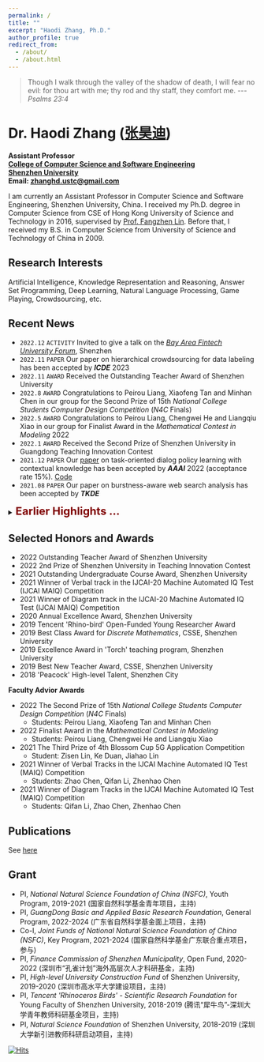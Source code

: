 ```yaml
---
permalink: /
title: ""
excerpt: "Haodi Zhang, Ph.D."
author_profile: true
redirect_from: 
  - /about/
  - /about.html
---
```



> Though I walk through the valley of the shadow of  death, I will fear no evil: for thou art with me; thy rod and thy staff, they comfort me. ---<cite>Psalms 23:4</cite>


Dr. Haodi Zhang ([张昊迪](https://csse.szu.edu.cn/pages/user/index?id=792))
======
**Assistant Professor**<br>
**[College of Computer Science and Software Engineering](http://csse.szu.edu.cn/)**<br>
**[Shenzhen University](https://www.szu.edu.cn/)**<br>
**Email: [zhanghd.ustc@gmail.com](mailto:zhanghd.ustc@gmail.com)**



I am currently an Assistant Professor in Computer Science and Software Engineering, Shenzhen University, China. 
I received my Ph.D. degree in Computer Science from  CSE of Hong Kong University of Science and Technology in 2016, supervised by [Prof. Fangzhen Lin](https://www.cse.ust.hk/admin/people/faculty/profile/flin). Before that, I received my B.S. in Computer Science from University of Science and Technology of China in 2009.

Research Interests
------
Artificial Intelligence, Knowledge Representation and Reasoning, Answer Set Programming, Deep Learning, Natural Language Processing, Game Playing, Crowdsourcing, etc.

Recent News
------
* `2022.12` `ACTIVITY` Invited to give a talk on the _[Bay Area Fintech University Forum](https://mp.weixin.qq.com/s/ssm4M0IlVAdh8KV_8CTVYA)_, Shenzhen
* `2022.11` `PAPER` Our paper on hierarchical crowdsourcing for data labeling has been accepted by _**ICDE**_ 2023
* `2022.11` `AWARD` Received the Outstanding Teacher Award of Shenzhen University
* `2022.8` `AWARD` Congratulations to Peirou Liang, Xiaofeng Tan and Minhan Chen in our group for the Second Prize of 15th _National College Students Computer Design Competition_ (_N4C_ Finals)
* `2022.5` `AWARD` Congratulations to Peirou Liang, Chengwei He and Liangqiu Xiao in our group for Finalist Award in the _Mathematical Contest in Modeling_ 2022
* `2022.1` `AWARD` Received the Second Prize of Shenzhen University in Guangdong Teaching Innovation Contest
* `2021.12` `PAPER` Our [paper](https://ojs.aaai.org/index.php/AAAI/article/view/21421) on task-oriented dialog policy learning with contextual knowledge has been accepted by _**AAAI**_ 2022 (acceptance rate 15%). <a href="https://github.com/ResearchGroupHdZhang/DPL_AAAI22">Code</a>
* `2021.08` `PAPER` Our paper on burstness-aware web search analysis has been accepted by _**TKDE**_ 
<details markdown=1>
  <summary markdown="span"><span style="color:maroon;font-size:22px"><b>Earlier Highlights ...</b></span></summary>
  
  * `2021.07` `ACTIVITY` Invited to serve as a distinguished supervisor for HKUST One Million Dollar Entrepreneurship [Competition](https://mp.weixin.qq.com/s/XFbXyrjN7QriaaXtfsDwzQ)
  * `2021.06` `ACTIVITY` Invited to serve as a local chair for [_EAI ICECI 2021_](https://iceci-conference.eai-conferences.org/2021/call-for-papers/)
  * `2021.05` `PAPER` Our [paper](https://ieeexplore.ieee.org/abstract/document/9428574) on crowd-aided best path selection has been accepted by _**TKDE**_ 
  * `2021.04` `AWARD` Received the Outstanding Teaching Award of Shenzhen University
  * `2021.01` `AWARD` We won the 1st places of two tracks in the first Machine Automated IQ (MAIQ) Test Challenge at _IJCAI_
  * `2021.01` `PAPER` Our [paper](https://link.springer.com/chapter/10.1007%2F978-3-030-73194-6_33) on adversarial driving style representation learning has been accepted by _**DASFAA**_
  * `2020.12` `TALK` Invited to give a talk entitled "_Leveraging Human Intelligence in Machine Learning for NLP_" on the _1st Macau Symposium on Linguistics_, Macau University, Dec. 13, 2020
  * `2020.11` `ACTIVITY` Invited to serve as a Senior Program Committee member for _IJCAI_ 2021
  * `2020.09` `PAPER` Our [paper](https://ieeexplore.ieee.org/document/9210063) on cleaning uncertainty with crowdingsourcing has been accepted by _**TKDE**_
  * `2020.08-11` `ACTIVITY` Invited to serve on Program Committee of _AAAI_ 2021, _EMNLP_ 2021, _NeurIPS_ 2021, and _ACL/IJCNLP_ 2021
  * `2019.10` `PAPER` Our paper on deep learning in game playing has been accepted by _**AAAI**_ 2020
  * `2019.08` `ACTIVITY` Invited to serve on Program Committee of _AAAI_ 2020, _IJCAI_ 2020
  * `2018.11` `PAPER` Our paper on IQ tests for machine intelligence has been accepted by _**IJCAI**_ 2019
  * `2018.10` `ACTIVITY` Invited to serve on Program Committee of _AAAI_ 2019, _IJCAI_ 2019
</details>

Selected Honors and Awards
------
* 2022 Outstanding Teacher Award of Shenzhen University
* 2022 2nd Prize of Shenzhen University in Teaching Innovation Contest
* 2021 Outstanding Undergraduate Course Award, Shenzhen University
* 2021 Winner of Verbal track in the IJCAI-20 Machine Automated IQ Test (IJCAI MAIQ) Competition 
* 2021 Winner of Diagram track in the IJCAI-20 Machine Automated IQ Test (IJCAI MAIQ) Competition
* 2020 Annual Excellence Award, Shenzhen University
* 2019 Tencent 'Rhino-bird' Open-Funded Young Researcher Award
* 2019 Best Class Award for _Discrete Mathematics_, CSSE, Shenzhen University
* 2019 Excellence Award in 'Torch' teaching program, Shenzhen University
* 2019 Best New Teacher Award, CSSE, Shenzhen University
* 2018 'Peacock' High-level Talent, Shenzhen City

**Faculty Advior Awards**
* 2022 The Second Prize of 15th _National College Students Computer Design Competition_ (_N4C_ Finals)
  * Students: Peirou Liang, Xiaofeng Tan and Minhan Chen
* 2022 Finalist Award in the _Mathematical Contest in Modeling_
  * Students: Peirou Liang, Chengwei He and Liangqiu Xiao 
* 2021 The Third Prize of 4th Blossom Cup 5G Application Competition
  * Student: Zisen Lin, Ke Duan, Jiahao Lin
* 2021 Winner of Verbal Tracks in the IJCAI Machine Automated IQ Test (MAIQ) Competition
  * Students: Zhao Chen, Qifan Li, Zhenhao Chen
* 2021 Winner of Diagram Tracks in the IJCAI Machine Automated IQ Test (MAIQ) Competition
  * Students: Qifan Li, Zhao Chen, Zhenhao Chen

Publications
-----
See [here](publications#publist)


Grant
------
* PI, _National Natural Science Foundation of China (NSFC)_, Youth Program, 2019-2021 (国家自然科学基金青年项目，主持)
* PI, _GuangDong Basic and Applied Basic Research Foundation_, General Program, 2022-2024 (广东省自然科学基金面上项目，主持)
* Co-I, _Joint Funds of National Natural Science Foundation of China (NSFC)_, Key Program, 2021-2024 (国家自然科学基金广东联合重点项目，参与)
* PI, _Finance Commission of Shenzhen Municipality_, Open Fund, 2020-2022 (深圳市“孔雀计划”海外高层次人才科研基金，主持)
* PI, _High-level University Construction Fund_ of Shenzhen University, 2019-2020 (深圳市高水平大学建设项目，主持)
* PI, _Tencent 'Rhinoceros Birds' - Scientific Research Foundation_ for Young Faculty of Shenzhen University, 2018-2019 (腾讯“犀牛鸟”-深圳大学青年教师科研基金项目，主持)
* PI, _Natural Science Foundation_ of Shenzhen University, 2018-2019 (深圳大学新引进教师科研启动项目，主持)



[![Hits](https://hits.seeyoufarm.com/api/count/incr/badge.svg?url=https%3A%2F%2Fhdzhangust.github.io&count_bg=%2379C83D&title_bg=%23555555&icon=opsgenie.svg&icon_color=%23E7E7E7&title=visits+%28today%2Ftotal%29+&edge_flat=false)](contact)



